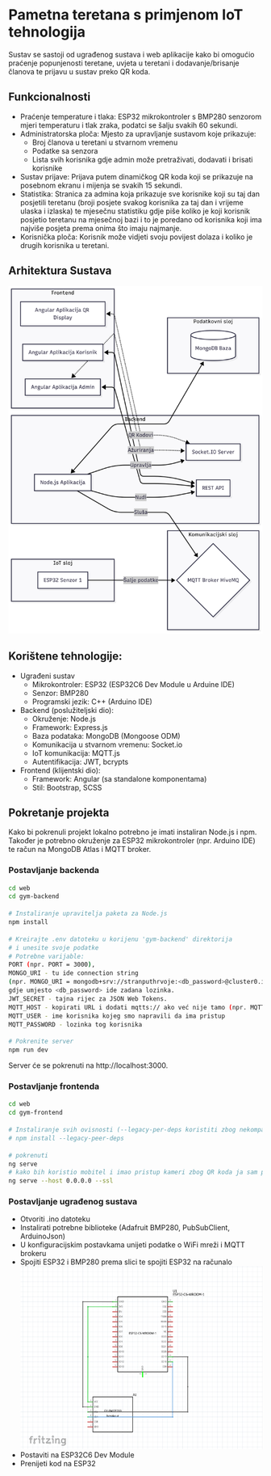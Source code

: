 # Pametna teretana s primjenom IoT tehnologija

Sustav se sastoji od ugrađenog sustava i web aplikacije kako bi omogućio praćenje popunjenosti teretane, uvjeta u teretani i dodavanje/brisanje članova te prijavu u sustav preko QR koda.

## Funkcionalnosti 
- Praćenje temperature i tlaka: ESP32 mikrokontroler s BMP280 senzorom mjeri temperaturu i tlak zraka, podatci se šalju svakih 60 sekundi.
- Administratorska ploča: Mjesto za upravljanje sustavom koje prikazuje:
   - Broj članova u teretani u stvarnom vremenu
   - Podatke sa senzora
   - Lista svih korisnika gdje admin može pretraživati, dodavati i brisati korisnike
- Sustav prijave: Prijava putem dinamičkog QR koda koji se prikazuje na posebnom ekranu i mijenja se svakih 15 sekundi.
- Statistika: Stranica za admina koja prikazuje sve korisnike koji su taj dan posjetili teretanu (broji posjete svakog korisnika za taj dan i vrijeme ulaska i izlaska) te mjesečnu statistiku gdje piše koliko je koji korisnik posjetio teretanu na mjesečnoj bazi i to je
poredano od korisnika koji ima najviše posjeta prema onima što imaju najmanje.
- Korisnička ploča: Korisnik može vidjeti svoju povijest dolaza i koliko je drugih korisnika u teretani.

## Arhitektura Sustava

![Arhitektura sustava](slike/ArhitekturaSustava1.png)


## Korištene tehnologije:
- Ugrađeni sustav
  - Mikrokontroler: ESP32 (ESP32C6 Dev Module u Arduine IDE)
  - Senzor: BMP280
  - Programski jezik: C++ (Arduino IDE)
- Backend (poslužiteljski dio):
  - Okruženje: Node.js
  - Framework: Express.js
  - Baza podataka: MongoDB (Mongoose ODM)
  - Komunikacija u stvarnom vremenu: Socket.io
  - IoT komunikacija: MQTT.js
  - Autentifikacija: JWT, bcrypts
- Frontend (klijentski dio):
  - Framework: Angular (sa standalone komponentama)
  - Stil: Bootstrap, SCSS

## Pokretanje projekta
Kako bi pokrenuli projekt lokalno potrebno je imati instaliran Node.js i npm. Također je potrebno okruženje za ESP32 mikrokontroler (npr. Arduino IDE) te račun na MongoDB Atlas i MQTT broker.

### Postavljanje backenda
```bash # Pozicioniranje u backend direktorij
cd web
cd gym-backend

# Instaliranje upravitelja paketa za Node.js
npm install

# Kreirajte .env datoteku u korijenu 'gym-backend' direktorija
# i unesite svoje podatke
# Potrebne varijable:
PORT (npr. PORT = 3000),
MONGO_URI - tu ide connection string
(npr. MONGO_URI = mongodb+srv://stranputhrvoje:<db_password>@cluster0.inu69pd.mongodb.net/?retryWrites=true&w=majority&appName=Cluster0),
gdje umjesto <db_password> ide zadana lozinka.
JWT_SECRET - tajna rijec za JSON Web Tokens.
MQTT_HOST - kopirati URL i dodati mqtts:// ako već nije tamo (npr. MQTT_HOST = mqtts://01474c2b69ac4bb1b42021127163ed17.s1.eu.hivemq.cloud).
MQTT_USER - ime korisnika kojeg smo napravili da ima pristup
MQTT_PASSWORD - lozinka tog korisnika 

# Pokrenite server
npm run dev
```
Server će se pokrenuti na http://localhost:3000.

### Postavljanje frontenda
```bash #U novom terminalu, pozicionirat se frontend direktorij
cd web
cd gym-frontend

# Instaliranje svih ovisnosti (--legacy-per-deps koristiti zbog nekompatibilnosti verzija)
# npm install --legacy-peer-deps

# pokrenuti
ng serve
# kako bih koristio mobitel i imao pristup kameri zbog QR koda ja sam pokretao s
ng serve --host 0.0.0.0 --ssl
```
### Postavljanje ugrađenog sustava
- Otvoriti .ino datoteku
- Instalirati potrebne biblioteke (Adafruit BMP280, PubSubClient, ArduinoJson)
- U konfiguracijskim postavkama unijeti podatke o WiFi mreži i MQTT brokeru
- Spojiti ESP32 i BMP280 prema slici te spojiti ESP32 na računalo
  ![Shema sustava](slike/Skica.png)
- Postaviti na ESP32C6 Dev Module
- Prenijeti kod na ESP32
  

